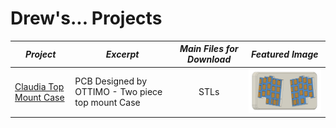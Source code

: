 # Drew's... Projects

| *Project* | *Excerpt* | *Main Files for Download* | *Featured Image* |
| --- | --- | :---: | :---: |
| [Claudia Top Mount Case](https://github.com/drewfowler/Drew...-Open-Source-Projects/tree/main/Claudia) | PCB Designed by OTTIMO - Two piece top mount Case | STLs | <img src="https://github.com/drewfowler/Drew...-Open-Source-Projects/blob/main/Claudia/pics/claudia_front.png" width="250px" /> |


